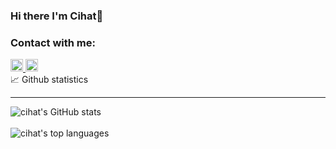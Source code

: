 ### Hi there I'm Cihat👋
### Contact with me:

<a href="https://www.linkedin.com/in/cihat-%C5%9Fenel-a9231b6b/" target="_blank">
    <img src="https://img.shields.io/badge/-LinkedIn-blue?style=flat-square&logo=Linkedin&logoColor=white" alt="linkedin/cihatsnl34" height=20>
</a>
 <a href="https://twitter.com/cihatsnl34" target="_blank">
    <img src="https://img.shields.io/badge/-Twitter-%231DA1F2?style=flat-square&logo=twitter&logoColor=white" alt="twitter/cihatsnl34" height=20>
</a>
<br>
  <summary>📈 Github statistics</summary>
  <hr>

  ![cihat's GitHub stats](https://github-readme-stats.vercel.app/api?username=cihatsnl34&show_icons=true&theme=radical)
  <br><br>
  ![cihat's top languages](https://github-readme-stats.vercel.app/api/top-langs/?username=cihatsnl34&layout=compact)


<!--
**cihatsnl34/cihatsnl34** is a ✨ _special_ ✨ repository because its `README.md` (this file) appears on your GitHub profile.

Here are some ideas to get you started:

- 🔭 I’m currently working on ...
- 🌱 I’m currently learning ...
- 👯 I’m looking to collaborate on ...
- 🤔 I’m looking for help with ...
- 💬 Ask me about ...
- 📫 How to reach me: ...
- 😄 Pronouns: ...
- ⚡ Fun fact: ...
-->
